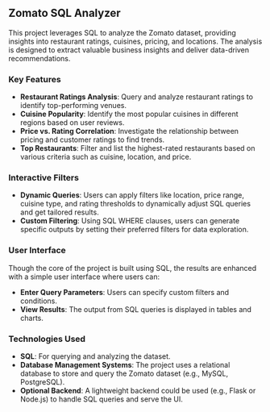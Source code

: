 ## Zomato SQL Analyzer
This project leverages SQL to analyze the Zomato dataset, providing insights into restaurant ratings, cuisines, pricing, and locations. The analysis is designed to extract valuable business insights and deliver data-driven recommendations.

### Key Features
- **Restaurant Ratings Analysis**: Query and analyze restaurant ratings to identify top-performing venues.
- **Cuisine Popularity**: Identify the most popular cuisines in different regions based on user reviews.
- **Price vs. Rating Correlation**: Investigate the relationship between pricing and customer ratings to find trends.
- **Top Restaurants**: Filter and list the highest-rated restaurants based on various criteria such as cuisine, location, and price.

### Interactive Filters
- **Dynamic Queries**: Users can apply filters like location, price range, cuisine type, and rating thresholds to dynamically adjust SQL queries and get tailored results.
- **Custom Filtering**: Using SQL WHERE clauses, users can generate specific outputs by setting their preferred filters for data exploration.

### User Interface
Though the core of the project is built using SQL, the results are enhanced with a simple user interface where users can:
- **Enter Query Parameters**: Users can specify custom filters and conditions.
- **View Results**: The output from SQL queries is displayed in tables and charts.

### Technologies Used
- **SQL**: For querying and analyzing the dataset.
- **Database Management Systems**: The project uses a relational database to store and query the Zomato dataset (e.g., MySQL, PostgreSQL).
- **Optional Backend**: A lightweight backend could be used (e.g., Flask or Node.js) to handle SQL queries and serve the UI.
